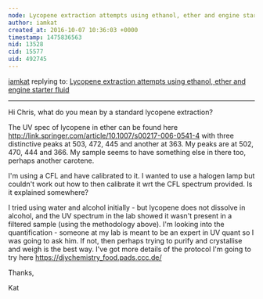 ```yaml
---
node: Lycopene extraction attempts using ethanol, ether and engine starter fluid
author: iamkat
created_at: 2016-10-07 10:36:03 +0000
timestamp: 1475836563
nid: 13528
cid: 15577
uid: 492745
---
```




[iamkat](../profile/iamkat) replying to: [Lycopene extraction attempts using ethanol, ether and engine starter fluid](../notes/iamkat/10-06-2016/lycopene-extraction-attempts-using-ethanol-ether-and-engine-starter-fluid)

----
Hi Chris, what do you mean by a standard lycopene extraction? 

The UV spec of lycopene in ether can be found here http://link.springer.com/article/10.1007/s00217-006-0541-4 with three distinctive peaks at 503, 472, 445 and another at 363. My peaks are at 502, 470, 444 and 366. My sample seems to have something else in there too, perhaps another carotene. 

I'm using a CFL and have calibrated to it. I wanted to use a halogen lamp but couldn't work out how to then calibrate it wrt the CFL spectrum provided. Is it explained somewhere?

I tried using water and alcohol initially - but lycopene does not dissolve in alcohol, and the UV spectrum in the lab showed it wasn't present in a filtered sample (using the methodology above). I'm looking into the quantification - someone at my lab is meant to be an expert in UV quant so I was going to ask him. If not, then perhaps trying to purify and crystallise and weigh is the best way. I've got more details of the protocol I'm going to try here https://diychemistry_food.pads.ccc.de/

Thanks,

Kat  



